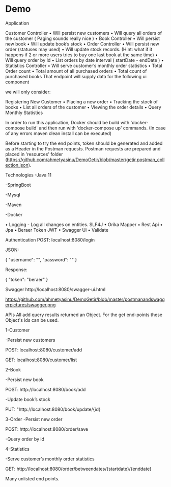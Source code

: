 # Demo

Application

Customer Controller
• Will persist new customers
• Will query all orders of the customer ( Paging sounds really nice )
• Book Controller
• Will persist new book
• Will update book’s stock
• Order Controller
• Will persist new order (statuses may used)
• Will update stock records.
(Hint: what if it happens if 2 or more users tries to buy one last book
at the same time)
• Will query order by Id
• List orders by date interval ( startDate - endDate )
• Statistics Controller
• Will serve customer’s monthly order statistics
• Total Order count
• Total amount of all purchased orders
• Total count of purchased books
That endpoint will supply data for the following ui component

we will only consider:

Registering New Customer
• Placing a new order
• Tracking the stock of books
• List all orders of the customer
• Viewing the order details
• Query Monthly Statistics

In order to run this application, Docker should be build with 'docker-compose build' and then run with 'docker-compose up' commands. 
(In case of any errors maven clean install can be executed)

Before starting to try the end points, token should be generated and added as a Header in the Postman requests. 
Postman requests are prepared and placed in 'resources' folder (https://github.com/ahmetyasinu/DemoGetir/blob/master/getir.postman_collection.json).

Technologies
-Java 11

-SpringBoot

-Mysql

-Maven

-Docker

• Logging - Log all changes on entities. SLF4J
• Orika Mapper
• Rest Api
• Jpa
• Beraer Token JWT
• Swagger Ui
• Validate


Authentication
POST: localhost:8080/login

JSON:

{ "username": "", "password": "" }

Response:

{ "token": "beraer" }

Swagger
http://localhost:8080/swagger-ui.html

https://github.com/ahmetyasinu/DemoGetir/blob/master/postmanandswaggerpictures/swagger.png

APIs
All add query results returned an Object. For the get end-points these Object's ids can be used.

1-Customer

-Persist new customers

POST: localhost:8080/customer/add


GET: 	localhost:8080/customer/list

2-Book

-Persist new book

POST: http://localhost:8080/book/add

-Update book’s stock

PUT: "http://localhost:8080/book/update/{id}

3-Order
-Persist new order

POST: http://localhost:8080/order/save

-Query order by id

4-Statistics

-Serve customer’s monthly order statistics

GET: http://localhost:8080/order/betweendates/{startdate}/{enddate}

Many unlisted end points.

